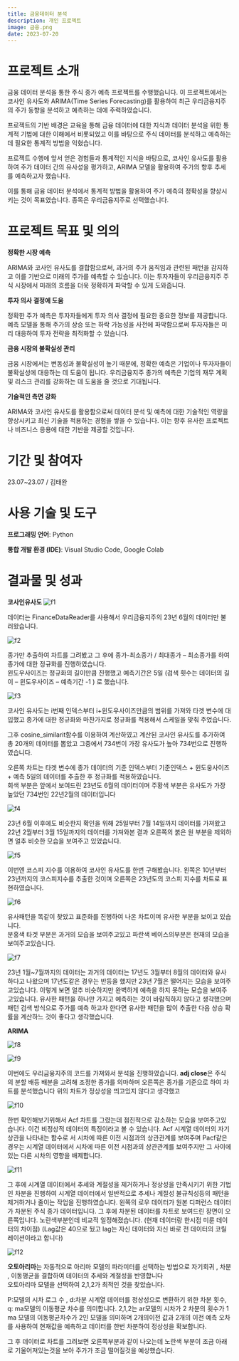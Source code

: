 ```yaml
---
title: 금융데이터 분석
description: 개인 프로젝트
image: 금융.png
date: 2023-07-20
---
```


# 프로젝트 소개

금융 데이터 분석을 통한 주식 종가 예측 프로젝트를 수행했습니다.
이 프로젝트에서는 코사인 유사도와 ARIMA(Time Series Forecasting)를 활용하여 최근 우리금융지주의 주가 동향을 분석하고 예측하는 데에 주력하였습니다.

프로젝트의 기반 배경은 교육을 통해 금융 데이터에 대한 지식과 데이터 분석을 위한 통계적 기법에 대한 이해에서 비롯되었고 이를 바탕으로 주식 데이터를 분석하고 예측하는 데 필요한 통계적 방법을 익혔습니다.

프로젝트 수행에 앞서 얻은 경험들과 통계적인 지식을 바탕으로, 코사인 유사도를 활용하여 주가 데이터 간의 유사성을 평가하고, ARIMA 모델을 활용하여 
주가의 향후 추세를 예측하고자 했습니다. 

이를 통해 금융 데이터 분석에서 통계적 방법을 활용하여 주가 예측의 정확성을 향상시키는 것이 목표였습니다.
종목은 우리금융지주로 선택했습니다.

# 프로젝트 목표 및 의의

**정확한 시장 예측**

 ARIMA와 코사인 유사도를 결합함으로써, 과거의 주가 움직임과 관련된 패턴을 감지하고 이를 기반으로 미래의 주가를 예측할 수 있습니다.
이는 투자자들이 우리금융지주 주식 시장에서 미래의 흐름을 더욱 정확하게 파악할 수 있게 도와줍니다.

**투자 의사 결정에 도움**

 정확한 주가 예측은 투자자들에게 투자 의사 결정에 필요한 중요한 정보를 제공합니다.
 예측 모델을 통해 주가의 상승 또는 하락 가능성을 사전에 파악함으로써 투자자들은 미리 대응하여 투자 전략을 최적화할 수 있습니다.


**금융 시장의 불확실성 관리**

 금융 시장에서는 변동성과 불확실성이 높기 때문에, 정확한 예측은 기업이나 투자자들이 불확실성에 대응하는 데 도움이 됩니다. 
 우리금융지주 종가의 예측은 기업의 재무 계획 및 리스크 관리를 강화하는 데 도움을 줄 것으로 기대됩니다.

**기술적인 측면 강화**

 ARIMA와 코사인 유사도를 활용함으로써 데이터 분석 및 예측에 대한 기술적인 역량을 향상시키고 최신 기술을 적용하는 경험을 쌓을 수 있습니다.
 이는 향후 유사한 프로젝트나 비즈니스 응용에 대한 기반을 제공할 것입니다.

# 기간 및 참여자

 23.07~23.07 / 김태완 

# 사용 기술 및 도구

**프로그래밍 언어**: Python

**통합 개발 환경 (IDE)**: Visual Studio Code, Google Colab

# 결과물 및 성과
**코사인유사도**
![f1](https://github.com/Kimtaewannnn/Kimtaewannnn.github.io/assets/133857370/516c9b2d-3efd-4cc9-9a35-d97f10a0946f)

데이터는 FinanceDataReader를 사용해서 우리금융지주의 23년 6월의 데이터만 불러왔습니다.

![f2](https://github.com/Kimtaewannnn/Kimtaewannnn.github.io/assets/133857370/6c8357ec-3aed-47fb-9456-bdf1d1424dfd)

종가만 추출하여 차트를 그려봤고 그 후에 종가-최소종가 / 최대종가 – 최소종가를 하여 종가에 대한 정규화를 진행하였습니다.  
윈도우사이즈는 정규화의 길이만큼 진행했고 예측기간은 5일 (검색 횟수는 데이터의 길이 – 윈도우사이즈 – 예측기간 -1 ) 로 했습니다.

![f3](https://github.com/Kimtaewannnn/Kimtaewannnn.github.io/assets/133857370/fcb6008d-604e-423d-a502-c6ee5a9d27d1)

코사인 유사도는 i번째 인덱스부터 i+윈도우사이즈만큼의 범위를 가져와 타겟 변수에 대입했고
종가에 대한 정규화와 마찬가지로 정규화를 적용해서 스케일을 맞춰 주었습니다.

그후 cosine_similarit함수를 이용하여 계산하였고 계산된 코사인 유사도를 추가하여 총 20개의 데이터를 뽑았고 그중에서 734번이 가장 유사도가 높아 734번으로 진행하였습니다.

오른쪽 차트는 타겟 변수에 종가 데이터의 기준 인덱스부터 기준인덱스 + 윈도웅사이즈 + 예측 5일의 데이터를 추출한 후 정규화를 적용하였습니다.  
회색 부분은 앞에서 보여드린 23년도 6월의 데이터이며 주황색 부분은 유사도가 가장 높았던 734번인 22년2월의 데이터입니다

![f4](https://github.com/Kimtaewannnn/Kimtaewannnn.github.io/assets/133857370/c4bddcb5-847f-45dc-becb-7beb261b613e)

23년 6월 이후에도 비슷한지 확인을 위해 25일부터 7월 14일까지 데이터를 가져왔고
22년 2월부터 3월 15일까지의 데이터를 가져와본 결과 오른쪽의 붉은 원 부분을 제외하면 얼추 비슷한 모습을 보여주고 있었습니다.

![f5](https://github.com/Kimtaewannnn/Kimtaewannnn.github.io/assets/133857370/fda8874a-ee6e-42fe-bf84-f2c19b0053a1)

이번엔 코스피 지수를 이용하여 코사인 유사도를 한번 구해봤습니다.  왼쪽은 10년부터 23년까지의 코스피지수를 추출한 것이며 오른쪽은 23년도의 코스피 지수를 차트로 표현하였습니다.

![f6](https://github.com/Kimtaewannnn/Kimtaewannnn.github.io/assets/133857370/f1f17558-6701-4ec5-9043-ebb14d52dc67)

유사패턴을 똑같이 찾았고 표준화를 진행하여 나온 차트이며 유사한 부분을 보이고 있습니다.  
분홍색 타겟 부분은 과거의 모습을 보여주고있고 파란색 베이스의부분은 현재의 모습을 보여주고있습니다.

![f7](https://github.com/Kimtaewannnn/Kimtaewannnn.github.io/assets/133857370/dcec3f74-6848-4cfa-9894-107423f7eb59)

23년 1월~7월까지의 데이터는 과거의 데이터는 17년도 3월부터 8월의 데이터와 유사하다고 나왔으며 17년도같은 경우는 반등을 했지만 23년 7월은 떨어지는 모습을 보여주고있습니다.
이렇게 보면 얼추 비슷하지만 완벽하게 예측을 하지 못하는 모습을 보여주고있습니다.
유사한 패턴을 하나만 가지고 예측하는 것이 바람직하지 않다고 생각했으며
패턴 검색 방식으로 주가를 예측 하고자 한다면 유사한 패턴을 많이 추출한 다음 상승 확률을 계산하느 것이 좋다고 생각했습니다.

**ARIMA**

![f8](https://github.com/Kimtaewannnn/Kimtaewannnn.github.io/assets/133857370/eebd289b-02b4-4aa3-b449-479a5d394f2d)


![f9](https://github.com/Kimtaewannnn/Kimtaewannnn.github.io/assets/133857370/f7b94e39-b768-43bf-8196-b0074cb234e5)


이번에도 우리금융지주의 코드를 가져와서 분석을 진행하였습니다.  **adj close**은 주식의 분할 배등 배분을 고려해 조정한 종가를 의마하며 
오른쪽은 종가를 기준으로 하여 차트를 분석했습니다 위의 차트가 정상성을 띄고있지 않다고 생각했고

![f10](https://github.com/Kimtaewannnn/Kimtaewannnn.github.io/assets/133857370/d19636c9-46d2-41c3-a08d-3ffcb799338e)

한번 확인해보기위해서 Acf 차트를 그렸는데 점진적으로 감소하는 모습을 보여주고있습니다. 이건 비정상적 데이터의 특징이라고 볼 수 있습니다.
Acf 시계열 데이터의 자기상관을 나타내는 함수로 서 시차에 따른 이전 시점과의 상관관계를 보여주며
Pacf같은 경우는 시계열 데이터에서 시차에 따른 이전 시점과의 상관관계를 보여주지만 그 사이에 있는 다른 시차의 영향을 배제합니다.

![f11](https://github.com/Kimtaewannnn/Kimtaewannnn.github.io/assets/133857370/2965d86f-32f7-4578-83e3-571032f8b118)

그 후에 시계열 데이터에서 추세와 계절성을 제거하거나 정상성을 만족시키기 위한 기법인 차분을 진행하여 시계열 데이터에서 일반적으로 추세나 계절성 불규칙성등의 패턴을 제거하거나 줄이는 작업을 진행하였습니다.
왼쪽의 로우 데이터가 원본 디퍼런스 데이터가 차분된 주식 종가 데이터입니다.
그 후에 차분된 데이터를 차트로 보여드린 장면이 오른쪽입니다. 노란색부분인데 비교적 일정해졌습니다. (현재 데이터랑 한시점 미룬 데이터의 차이점)
(Lag값은 40으로 뒀고 lag는 자신 데이터와 자신 바로 전 데이터의 코릴레이션이라고 합니다)

![f12](https://github.com/Kimtaewannnn/Kimtaewannnn.github.io/assets/133857370/a9104dcf-7974-4d58-80f5-3887fb9bfd00)

**오토아리마**는 자동적으로 아리마 모델의 파라미터를 선택하는 방법으로 자기회귀 , 차분 , 이동평균을 결합하여 데이터의 추세와 계절성을 반영합니다  
오토아리마 모델을 선택하여 2,1,2가 최적인 것을 찾았습니다.

P:모델의 시차 로그 수 , d:차분 시계열 데이터를 정상성으로 변환하기 위한 차분 횟수, q: ma모델의 이동평균 차수를 의미합니다.
2,1,2는 ar모델의 시차가 2 차분의 횟수가 1 ma 모델의 이동평균차수가 2인 모델을 의미하며 2개의이전 값과 2개의 이전 예측 오차를 사용하여 현재값을 예측하고 데이터를 한번 차분하여 정상성을 확보합니다.

그 후 데이터로 차트를 그려보면 오른쪽부분과 같이 나오는데 노란색 부분이 조금 아래로 기울어져있는것을 보아 주가가 조금 떨어질것을 예상했습니다.


